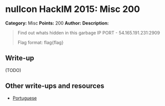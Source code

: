 # nullcon HackIM 2015: Misc 200

**Category:** Misc
**Points:** 200
**Author:**
**Description:**

> Find out whats hidden in this garbage IP PORT - 54.165.191.231:2909 
>
> Flag format: flag{flag}

## Write-up

(TODO)

## Other write-ups and resources

* [Portuguese](https://ctf-br.org/wiki/nullcon-hackim/nullcon-hackim-2015/m200-question-2/)
